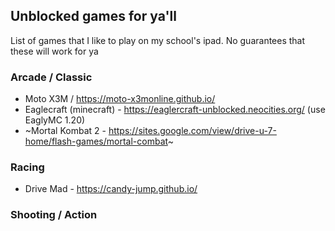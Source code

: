 ## Unblocked games for ya'll

List of games that I like to play on my school's ipad. No guarantees that these will work for ya

### Arcade / Classic

 - Moto X3M / https://moto-x3monline.github.io/
 - Eaglecraft (minecraft) - https://eaglercraft-unblocked.neocities.org/ (use EaglyMC 1.20)
 - ~Mortal Kombat 2 - https://sites.google.com/view/drive-u-7-home/flash-games/mortal-combat~

### Racing 

 - Drive Mad - https://candy-jump.github.io/
 
### Shooting / Action

